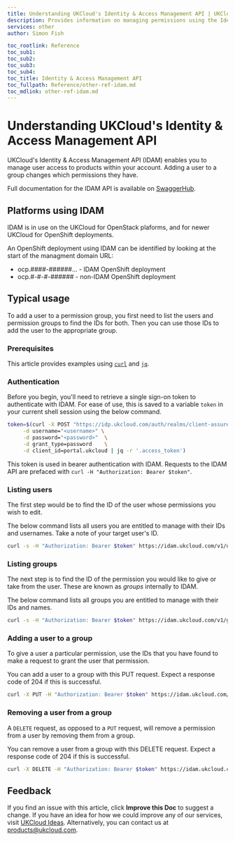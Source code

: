 ```yaml
---
title: Understanding UKCloud's Identity & Access Management API | UKCloud Ltd
description: Provides information on managing permissions using the Identity & Access Management API
services: other
author: Simon Fish

toc_rootlink: Reference
toc_sub1:
toc_sub2:
toc_sub3:
toc_sub4:
toc_title: Identity & Access Management API
toc_fullpath: Reference/other-ref-idam.md
toc_mdlink: other-ref-idam.md
---
```


# Understanding UKCloud's Identity & Access Management API

UKCloud's Identity & Access Management API (IDAM) enables you to manage user access to products within your account. Adding a user to a group changes which permissions they have.

Full documentation for the IDAM API is available on [SwaggerHub](https://app.swaggerhub.com/apis/ukcloud/idam-service).

## Platforms using IDAM

IDAM is in use on the UKCloud for OpenStack plaforms, and for newer UKCloud for OpenShift deployments.

An OpenShift deployment using IDAM can be identified by looking at the start of the managment domain URL:

- ocp.####-######... - IDAM OpenShift deployment
- ocp.#-#-#-###### - non-IDAM OpenShift deployment

## Typical usage

To add a user to a permission group, you first need to list the users and permission groups to find the IDs for both. Then you can use those IDs to add the user to the appropriate group.

### Prerequisites

This article provides examples using [`curl`](https://curl.haxx.se/) and [`jq`](https://stedolan.github.io/jq/).

### Authentication

Before you begin, you'll need to retrieve a single sign-on token to authenticate with IDAM. For ease of use, this is saved to a variable `token` in your current shell session using the below command.

```sh
token=$(curl -X POST "https://idp.ukcloud.com/auth/realms/client-assured/protocol/openid-connect/token" \
     -d username="<username>" \
     -d password="<password>"  \
     -d grant_type=password    \
     -d client_id=portal.ukcloud | jq -r '.access_token')
```

This token is used in bearer authentication with IDAM. Requests to the IDAM API are prefaced with `curl -H "Authorization: Bearer $token"`.

### Listing users

The first step would be to find the ID of the user whose permissions you wish to edit.

The below command lists all users you are entitled to manage with their IDs and usernames. Take a note of your target user's ID.

```sh
curl -s -H "Authorization: Bearer $token" https://idam.ukcloud.com/v1/users | jq -r '.[] | .id + " " + .username'
```

### Listing groups

The next step is to find the ID of the permission you would like to give or take from the user. These are known as *groups* internally to IDAM.

The below command lists all groups you are entitled to manage with their IDs and names.

```sh
curl -s -H "Authorization: Bearer $token" https://idam.ukcloud.com/v1/groups | jq -r '.[].subGroups[] | .id + " " + .name'
```

### Adding a user to a group

To give a user a particular permission, use the IDs that you have found to make a request to grant the user that permission.

You can add a user to a group with this PUT request. Expect a response code of 204 if this is successful.

```sh
curl -X PUT -H "Authorization: Bearer $token" https://idam.ukcloud.com/v1/users/{{user_id}}/groups/{{group_id}}
```

### Removing a user from a group

A `DELETE` request, as opposed to a `PUT` request, will remove a permission from a user by removing them from a group.

You can remove a user from a group with this DELETE request. Expect a response code of 204 if this is successful.

```sh
curl -X DELETE -H "Authorization: Bearer $token" https://idam.ukcloud.com/v1/users/{{user_id}}/groups/{{group_id}}
```

## Feedback

If you find an issue with this article, click **Improve this Doc** to suggest a change. If you have an idea for how we could improve any of our services, visit [UKCloud Ideas](https://ideas.ukcloud.com). Alternatively, you can contact us at [products@ukcloud.com](mailto:products@ukcloud.com).
